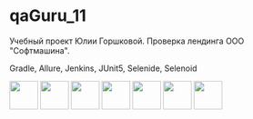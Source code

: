 # qaGuru_11
Учебный проект Юлии Горшковой. 
Проверка лендинга ООО "Софтмашина".

Gradle, Allure, Jenkins, JUnit5, Selenide, Selenoid

<img src="https://github.com/yugoru/qaGuru_11/blob/main/src/test/resources/gradle.png" width="50" />
<img src="https://github.com/yugoru/qaGuru_11/blob/main/src/test/resources/allure.png" width="50" />
<img src="https://github.com/yugoru/qaGuru_11/blob/main/src/test/resources/jenkins.png" width="50" />
<img src="https://github.com/yugoru/qaGuru_11/blob/main/src/test/resources/junit5.png" width="50" />
<img src="https://github.com/yugoru/qaGuru_11/blob/main/src/test/resources/selenide.png" width="50" />
<img src="https://github.com/yugoru/qaGuru_11/blob/main/src/test/resources/selenoid.png" width="50" />
<img src="https://github.com/yugoru/qaGuru_11/blob/main/src/test/resources/java.png" width="50" />